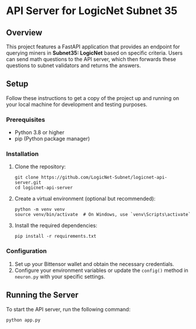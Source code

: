 # API Server for LogicNet Subnet 35

## Overview

This project features a FastAPI application that provides an endpoint for querying miners in **Subnet35: LogicNet** based on specific criteria. Users can send math questions to the API server, which then forwards these questions to subnet validators and returns the answers.

## Setup

Follow these instructions to get a copy of the project up and running on your local machine for development and testing purposes.

### Prerequisites

- Python 3.8 or higher
- pip (Python package manager)

### Installation

1. Clone the repository:
   ```
   git clone https://github.com/LogicNet-Subnet/logicnet-api-server.git
   cd logicnet-api-server
   ```

2. Create a virtual environment (optional but recommended):
   ```
   python -m venv venv
   source venv/bin/activate  # On Windows, use `venv\Scripts\activate`
   ```

3. Install the required dependencies:
   ```
   pip install -r requirements.txt
   ```

### Configuration

1. Set up your Bittensor wallet and obtain the necessary credentials.
2. Configure your environment variables or update the `config()` method in `neuron.py` with your specific settings.

## Running the Server

To start the API server, run the following command:
```
python app.py
```
